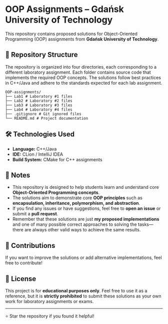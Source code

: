 # OOP Assignments – Gdańsk University of Technology

This repository contains proposed solutions for Object-Oriented Programming (OOP) assignments from **Gdańsk University of Technology**.

## 📁 Repository Structure
The repository is organized into four directories, each corresponding to a different laboratory assignment. 
Each folder contains source code that implements the required OOP concepts.
The solutions follow best practices in C++/Java and adhere to the standards expected for each lab assignment.
```
OOP-assignments/
├── Lab1 # Laboratory #1 files
├── Lab2 # Laboratory #2 files
├── Lab3 # Laboratory #3 files
├── Lab4 # Laboratory #4 files
├── .gitignore # Git ignored files
└── README.md # Project documentation
```

## 🛠 Technologies Used
- **Language:** C++/Java
- **IDE:** CLion / IntelliJ IDEA
- **Build System:** CMake for C++ assignments

## 📌 Notes
- This repository is designed to help students learn and understand core **Object-Oriented Programming concepts**.
- The solutions aim to demonstrate core **OOP principles** such as **encapsulation, inheritance, polymorphism, and abstraction**.
- If you find any issues or have suggestions, feel free to **open an issue** or submit a **pull request**.
- Remember that these solutions are just **my proposed implementations** and one of many possible correct approaches to solving the tasks—there are always other valid ways to achieve the same results.

## 🤝 Contributions
If you want to improve the solutions or add alternative implementations, feel free to contribute!

## 📜 License
This project is for **educational purposes only**. Feel free to use it as a reference, but it is **strictly prohibited** to submit these solutions as your own work for laboratory assignments or exams. 

---
⭐ Star the repository if you found it helpful!
